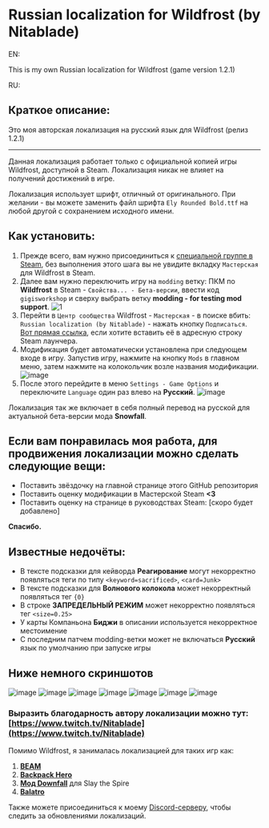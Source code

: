 # Russian localization for Wildfrost (by Nitablade)
EN:

This is my own Russian localization for Wildfrost (game version 1.2.1)

RU:
## Краткое описание:
Это моя авторская локализация на русский язык для Wildfrost (релиз 1.2.1)

---

Данная локализация работает только с официальной копией игры Wildfrost, доступной в Steam. Локализация никак не влияет на получений достижений в игре.

Локализация использует шрифт, отличный от оригинального. При желании - вы можете заменить файл шрифта ```Ely Rounded Bold.ttf``` на любой другой с сохранением исходного имени.

## Как установить:
1) Прежде всего, вам нужно присоединиться к [специальной группе в Steam](https://steamcommunity.com/groups/WildfrostModTesters), без выполнения этого шага вы не увидите вкладку ```Мастерская``` для Wildfrost в Steam.
2) Далее вам нужно переключить игру на ```modding``` ветку: ПКМ по **Wildfrost** в Steam - ```Свойства... - Бета-версии```, ввести код ```gigisworkshop``` и сверху выбрать ветку **modding - for testing mod support**.
![1](https://github.com/Nitablade/Wildfrost_RU/assets/109508685/0439dc77-8728-40e6-a49d-ed81885efac2)
3) Перейти в ```Центр сообщества``` Wildfrost - ```Мастерская``` - в поиске вбить: ```Russian localization (by Nitablade)``` - нажать кнопку ```Подписаться```. [Вот прямая ссылка](https://steamcommunity.com/sharedfiles/filedetails/?id=3275805517&searchtext=Russian), если хотите вставить её в адресную строку Steam лаунчера.
4) Модификация будет автоматически установлена при следующем входе в игру. Запустив игру, нажмите на кнопку ```Mods``` в главном меню, затем нажмите на колокольчик возле названия модификации.
![image](https://github.com/Nitablade/Wildfrost_RU/assets/109508685/e41fe2c1-1b5e-4188-a351-7f640f609332)
6) После этого перейдите в меню ```Settings - Game Options``` и переключите ```Language``` один раз влево на **Русский**.
![image](https://github.com/Nitablade/Wildfrost_RU/assets/109508685/3d8c120d-3c7d-4b74-b462-f24fa7677037)

Локализация так же включает в себя полный перевод на русской для актуальной бета-версии мода **Snowfall**.

## Если вам понравилась моя работа, для продвижения локализации можно сделать следующие вещи:
- Поставить звёздочку на главной странице этого GitHub репозитория
- Поставить оценку модификации в Мастерской Steam **<3**
- Поставить оценку на странице в руководствах Steam: [скоро будет добавлено]

**Спасибо.**

## Известные недочёты:
- В тексте подсказки для кейворда **Реагирование** могут некорректно появляться теги по типу ```<keyword=sacrificed>```, ```<card=Junk>```
- В тексте подсказки для **Волнового колокола** может некорректный появляться тег ```{0}```
- В строке **ЗАПРЕДЕЛЬНЫЙ РЕЖИМ** может некорректно появляться тег ```<size=0.25>```
- У карты Компаньона **Биджи** в описании используется некорректное местоимение
- С последним патчем modding-ветки может не включаться **Русский** язык по умолчанию при запуске игры

## Ниже немного скриншотов
![image](https://github.com/Nitablade/Wildfrost_RU/assets/109508685/52a89803-4822-4c73-aaf8-3d2a1c0ef5d2)
![image](https://github.com/Nitablade/Wildfrost_RU/assets/109508685/cd6d91d8-5adb-49a0-9f80-36c806be8289)
![image](https://github.com/Nitablade/Wildfrost_RU/assets/109508685/d80334db-2a64-49eb-900d-72a345d16096)
![image](https://github.com/Nitablade/Wildfrost_RU/assets/109508685/344a6b18-56a5-4dae-90ff-a9a847c31d9d)
![image](https://github.com/Nitablade/Wildfrost_RU/assets/109508685/3910c08b-9f58-4db6-836f-776748d919ce)
![image](https://github.com/Nitablade/Wildfrost_RU/assets/109508685/d76f292f-c060-4104-82f9-ba9acd718196)
![image](https://github.com/Nitablade/Wildfrost_RU/assets/109508685/74050c86-edfd-4f21-a61a-3d43904c67c9)

### Выразить благодарность автору локализации можно тут: [https://www.twitch.tv/Nitablade](https://www.twitch.tv/Nitablade)

Помимо Wildfrost, я занималась локализацией для таких игр как:
1) [**BEAM**](https://store.steampowered.com/app/1067430/Beam/)
2) [**Backpack Hero**](https://store.steampowered.com/app/1970580/Backpack_Hero/)
3) [**Мод Downfall**](https://steamcommunity.com/sharedfiles/filedetails/?id=1610056683&searchtext=Downfall) для Slay the Spire
4) [**Balatro**](https://github.com/Nitablade/Balatro_ProperRussian/tree/main)

Также можете присоединиться к моему [Discord-серверу](https://discord.gg/zFAGDn6QMs), чтобы следить за обновлениями локализаций.
